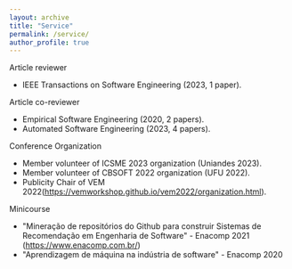 ```yaml
---
layout: archive
title: "Service"
permalink: /service/
author_profile: true
---
```


Article reviewer

- IEEE Transactions on Software Engineering (2023, 1 paper).

Article co-reviewer

- Empirical Software Engineering (2020, 2 papers).
- Automated Software Engineering (2023, 4 papers).

Conference Organization

- Member volunteer of ICSME 2023 organization (Uniandes 2023).
- Member volunteer of CBSOFT 2022 organization (UFU 2022).
- Publicity Chair of VEM 2022(https://vemworkshop.github.io/vem2022/organization.html).

Minicourse

- "Mineração de repositórios do Github para construir Sistemas  de Recomendação em Engenharia de Software" - Enacomp 2021 (https://www.enacomp.com.br/)
- "Aprendizagem de máquina na indústria de software" - Enacomp 2020
